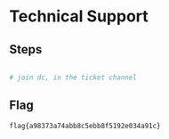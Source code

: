 # Technical Support

## Steps
```bash

# join dc, in the ticket channel

```

## Flag
```
flag{a98373a74abb8c5ebb8f5192e034a91c}
```
